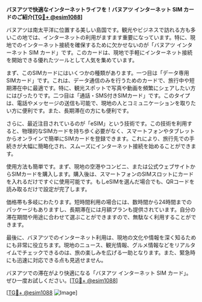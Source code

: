 **バヌアツで快適なインターネットライフを！バヌアツ インターネット SIM カードのご紹介[[TG💪+ @esim1088](https://t.me/s/esim1088)]**

バヌアツは南太平洋に位置する美しい島国です。観光やビジネスで訪れる方も多いこの地では、インターネットの利用がますます重要になっています。特に、現地でのインターネット接続を確保するために欠かせないのが「バヌアツ インターネット SIM カード」です。このカードは、現地で手軽にインターネット接続を開始できる優れたツールとして人気を集めています。

まず、このSIMカードにはいくつかの種類があります。一つ目は「データ専用SIMカード」です。これは、データ通信のみを行うためのカードで、旅行中や短期滞在中に最適です。特に、観光スポットで写真や動画を頻繁にシェアしたい方にはぴったりです。二つ目は「通話・SMS付きSIMカード」です。このタイプは、電話やメッセージの送信も可能で、現地の人とコミュニケーションを取りたい方に便利です。また、長期滞在の方にも便利です。

さらに、最近注目されているのが「eSIM」という技術です。この技術を利用すると、物理的なSIMカードを持ち歩く必要がなく、スマートフォンやタブレットからオンラインで簡単にSIMカードを登録できます。これにより、旅行先での手続きが大幅に簡略化され、スムーズにインターネット接続を始めることができます。

使用方法も簡単です。まず、現地の空港やコンビニ、または公式ウェブサイトからSIMカードを購入します。購入後は、スマートフォンのSIMスロットにカードを入れるだけですぐに使用可能です。もしeSIMを選んだ場合でも、QRコードを読み取るだけで設定が完了します。

価格帯も多岐にわたります。短時間利用の場合には、数時間から24時間までのパッケージもありますし、長期滞在には月額プランも提供されています。自分の滞在期間や用途に合わせて選ぶことができますので、無駄なく利用することができます。

最後に、バヌアツでのインターネット利用は、現地の文化や情報を深く知るためにも非常に役立ちます。現地のニュース、観光情報、グルメ情報などをリアルタイムでチェックできるのは、旅の楽しみを広げる一助となります。また、緊急時にも迅速に対応できる点も見逃せません。

バヌアツでの滞在がより快適になる「バヌアツ インターネット SIM カード」。ぜひ一度お試しください。[[TG💪+ @esim1088](https://t.me/s/esim1088)]

[[TG💪+ @esim1088](https://t.me/s/esim1088) ![Image](https://i.postimg.cc/Y0z9fWf4/image.png)]